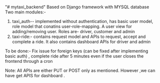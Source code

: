 "# mytaxi_backend" 
Based on Django framework with MYSQL database
Two main modules:-
1) taxi_auth-- implemented without authentication, has basic user model, role model that conatins user-role-mapping. A user view for adding/removing user. Roles are- driver, customer and admin  
2) taxi-ride:- contains request model and APIs to request, accept and complete a ride. It also contains dashboard APIs for driver and admin    

To be done:- Fix issue for foreign keys (can be fixed after implementing basic auth) , complete ride after 5 minutes even if the user closes the frontend through a cron   
 
Note: All APIs are either PUT or POST only as mentioned. However ,we can have get APIS for dashboard .